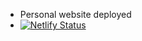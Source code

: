 - Personal website deployed
- [![Netlify Status](https://api.netlify.com/api/v1/badges/565a5d62-dc95-4072-b49c-434a3fd9a774/deploy-status)](https://app.netlify.com/projects/webx-dev/deploys)



